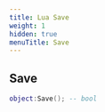 ```yaml
---
title: Lua Save
weight: 1
hidden: true
menuTitle: Save
---
```

## Save
```lua
object:Save(); -- bool
```